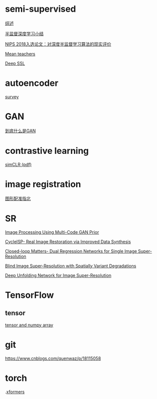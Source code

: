 # semi-supervised
[综述](https://blog.csdn.net/App_12062011/article/details/93314823)

[半监督深度学习小结](https://zhuanlan.zhihu.com/p/33196506)

[NIPS 2018入选论文：对深度半监督学习算法的现实评价](https://zhuanlan.zhihu.com/p/44099857)

[Mean teachers ](https://arxiv.org/abs/1703.01780)

[Deep SSL](https://zhuanlan.zhihu.com/c_138921102)

# autoencoder
[survey](https://www.jianshu.com/p/fd8311832c7a)

# GAN
[到底什么是GAN](https://www.msra.cn/zh-cn/news/features/gan-20170511)

# contrastive learning
[simCLR](https://arxiv.org/abs/2002.05709)[ (pdf)](https://arxiv.org/pdf/2002.05709.pdf)

# image registration
[图形配准指北](https://zhuanlan.zhihu.com/Image-Registration)

# SR
[Image Processing Using Multi-Code GAN Prior](https://arxiv.org/pdf/1912.07116.pdf)

[CycleISP- Real Image Restoration via Improved Data Synthesis](https://arxiv.org/pdf/2003.07761.pdf)

[Closed-loop Matters- Dual Regression Networks for Single Image Super-Resolution](https://arxiv.org/pdf/2003.07018.pdf)

[Blind Image Super-Resolution with Spatially Variant Degradations](https://dl.acm.org/doi/pdf/10.1145/3355089.3356575)

[Deep Unfolding Network for Image Super-Resolution](https://arxiv.org/pdf/2003.10428.pdf)

# TensorFlow
## tensor
[tensor and numpy array](https://www.tensorflow.org/tutorials/customization/basics)

# git
https://www.cnblogs.com/quenwaz/p/18115058

# torch
.[xformers](https://www.felixsanz.dev/articles/compatibility-between-pytorch-cuda-and-xformers-versions)
